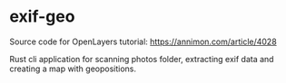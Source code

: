 # exif-geo

Source code for OpenLayers tutorial: https://annimon.com/article/4028

Rust cli application for scanning photos folder, extracting exif data and creating a map with geopositions.
